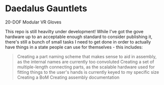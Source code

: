# Daedalus Gauntlets
20-DOF Modular VR Gloves

This repo is still heavilty under development! While I've got the gove hardware up to an acceptable enough standard to consider publishing it, there's still a bunch of small tasks I need to get done in order to actually have things in a state people can use for themselves - this includes:

> Creating a part naming scheme that makes sense to aid in assembly, as the internal names are currently too convoluted
> Creating a set of multiple-length connecting parts, as the scalable hardware used for fitting things to the user's hands is currently keyed to my specific size
> Creating a BoM
> Creating assembly documentation

